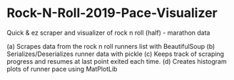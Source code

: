 # Rock-N-Roll-2019-Pace-Visualizer
Quick & ez scraper and visualizer of rock n roll (half) - marathon data

(a) Scrapes data from the rock n roll runners list with BeautifulSoup
(b) Serializes/Deserializes runner data with pickle
(c) Keeps track of scraping progress and resumes at last point exited each time.
(d) Creates histogram plots of runner pace using MatPlotLib
